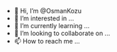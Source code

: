 - 👋 Hi, I’m @OsmanKozu
- 👀 I’m interested in ...
- 🌱 I’m currently learning ...
- 💞️ I’m looking to collaborate on ...
- 📫 How to reach me ...

<!---
OsmanKozu/OsmanKozu is a ✨ special ✨ repository because its `README.md` (this file) appears on your GitHub profile.
You can click the Preview link to take a look at your changes.
--->
